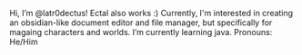   Hi, I’m @latr0dectus! Ectal also works :)
Currently, I'm interested in creating an obsidian-like document editor and file manager, but specifically for magaing characters and worlds.
I’m currently learning java.
Pronouns: He/Him
